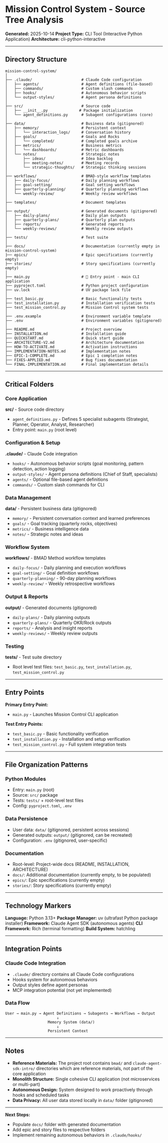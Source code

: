 # Mission Control System - Source Tree Analysis

**Generated:** 2025-10-14
**Project Type:** CLI Tool (Interactive Python Application)
**Architecture:** cli-python-interactive

---

## Directory Structure

```
mission-control-system/
│
├── .claude/                      # Claude Code configuration
│   ├── agents/                   # Agent definitions (file-based)
│   ├── commands/                 # Custom slash commands
│   ├── hooks/                    # Autonomous behavior scripts
│   └── output-styles/            # Agent persona definitions
│
├── src/                          # Source code
│   ├── __init__.py              # Package initialization
│   └── agent_definitions.py      # Subagent configurations (core)
│
├── data/                         # Business data (gitignored)
│   ├── memory/                   # Persistent context
│   │   └── interaction_logs/     # Conversation history
│   ├── goals/                    # Goals and Rocks
│   │   └── completed/            # Completed goals archive
│   ├── metrics/                  # Business metrics
│   │   └── dashboards/           # Metric dashboards
│   └── notes/                    # Strategic notes
│       ├── ideas/                # Idea backlog
│       ├── meeting-notes/        # Meeting records
│       └── strategic-thoughts/   # Strategic thinking sessions
│
├── workflows/                    # BMAD-style workflow templates
│   ├── daily-focus/              # Daily planning workflows
│   ├── goal-setting/             # Goal setting workflows
│   ├── quarterly-planning/       # Quarterly planning workflows
│   └── weekly-review/            # Weekly review workflows
│
├── templates/                    # Document templates
│
├── output/                       # Generated documents (gitignored)
│   ├── daily-plans/              # Daily plan outputs
│   ├── quarterly-plans/          # Quarterly plan outputs
│   ├── reports/                  # Generated reports
│   └── weekly-reviews/           # Weekly review outputs
│
├── tests/                        # Test suite
│
├── docs/                         # Documentation (currently empty in mission-control-system)
├── epics/                        # Epic specifications (currently empty)
├── stories/                      # Story specifications (currently empty)
│
├── main.py                       # 🔹 Entry point - main CLI application
├── pyproject.toml                # Python project configuration
├── uv.lock                       # UV package lock file
│
├── test_basic.py                 # Basic functionality tests
├── test_installation.py          # Installation verification tests
├── test_mission_control.py       # Mission Control system tests
│
├── .env.example                  # Environment variable template
├── .env                          # Environment variables (gitignored)
│
├── README.md                     # Project overview
├── INSTALLATION.md               # Installation guide
├── QUICKSTART.md                 # Quick start guide
├── ARCHITECTURE-V2.md            # Architecture documentation
├── HOW-TO-ACTIVATE.md            # Activation instructions
├── IMPLEMENTATION-NOTES.md       # Implementation notes
├── EPIC-1-COMPLETE.md            # Epic 1 completion notes
├── FIXES-APPLIED.md              # Bug fixes documentation
└── FINAL-IMPLEMENTATION.md       # Final implementation details
```

---

## Critical Folders

### Core Application

**src/** - Source code directory
- `agent_definitions.py` - Defines 5 specialist subagents (Strategist, Planner, Operator, Analyst, Researcher)
- Entry point: `main.py` (root level)

### Configuration & Setup

**.claude/** - Claude Code integration
- `hooks/` - Autonomous behavior scripts (goal monitoring, pattern detection, action logging)
- `output-styles/` - Agent persona definitions (Chief of Staff, specialists)
- `agents/` - Optional file-based agent definitions
- `commands/` - Custom slash commands for CLI

### Data Management

**data/** - Persistent business data (gitignored)
- `memory/` - Persistent conversation context and learned preferences
- `goals/` - Goal tracking (quarterly rocks, objectives)
- `metrics/` - Business intelligence data
- `notes/` - Strategic notes and ideas

### Workflow System

**workflows/** - BMAD Method workflow templates
- `daily-focus/` - Daily planning and execution workflows
- `goal-setting/` - Goal definition workflows
- `quarterly-planning/` - 90-day planning workflows
- `weekly-review/` - Weekly retrospective workflows

### Output & Reports

**output/** - Generated documents (gitignored)
- `daily-plans/` - Daily planning outputs
- `quarterly-plans/` - Quarterly OKR/Rock outputs
- `reports/` - Analysis and insight reports
- `weekly-reviews/` - Weekly review outputs

### Testing

**tests/** - Test suite directory
- Root level test files: `test_basic.py`, `test_installation.py`, `test_mission_control.py`

---

## Entry Points

**Primary Entry Point:**
- `main.py` - Launches Mission Control CLI application

**Test Entry Points:**
- `test_basic.py` - Basic functionality verification
- `test_installation.py` - Installation and setup verification
- `test_mission_control.py` - Full system integration tests

---

## File Organization Patterns

### Python Modules
- Entry: `main.py` (root)
- Source: `src/` package
- Tests: `tests/` + root-level test files
- Config: `pyproject.toml`, `.env`

### Data Persistence
- User data: `data/` (gitignored, persistent across sessions)
- Generated outputs: `output/` (gitignored, can be recreated)
- Configuration: `.env` (gitignored, user-specific)

### Documentation
- Root-level: Project-wide docs (README, INSTALLATION, ARCHITECTURE)
- `docs/`: Additional documentation (currently empty, to be populated)
- `epics/`: Epic specifications (currently empty)
- `stories/`: Story specifications (currently empty)

---

## Technology Markers

**Language:** Python 3.13+
**Package Manager:** uv (ultrafast Python package installer)
**Framework:** Claude Agent SDK (autonomous agents)
**CLI Framework:** Rich (terminal formatting)
**Build System:** hatchling

---

## Integration Points

### Claude Code Integration
- `.claude/` directory contains all Claude Code configurations
- Hooks system for autonomous behaviors
- Output styles define agent personas
- MCP integration potential (not yet implemented)

### Data Flow
```
User → main.py → Agent Definitions → Subagents → Workflows → Output
                       ↓
                   Memory System (data/)
                       ↓
                   Persistent Context
```

---

## Notes

- **Reference Materials:** The project root contains `bmad/` and `claude-agent-sdk-intro/` directories which are reference materials, not part of the core application
- **Monolith Structure:** Single cohesive CLI application (not microservices or multi-part)
- **Autonomous Design:** System designed to work proactively through hooks and scheduled tasks
- **Data Privacy:** All user data stored locally in `data/` folder (gitignored)

---

**Next Steps:**
- Populate `docs/` folder with generated documentation
- Add epic and story files to respective folders
- Implement remaining autonomous behaviors in `.claude/hooks/`
